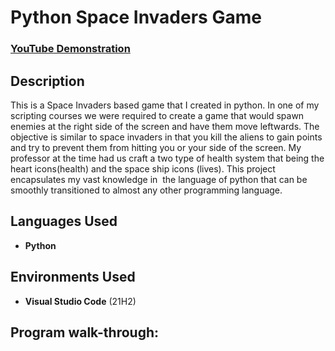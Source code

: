 <h1>Python Space Invaders Game</h1>

 ### [YouTube Demonstration](https://youtu.be/ZDEuECj_2yU)

<h2>Description</h2>
This is a Space Invaders based game that I created in python. In one of my scripting courses we were required to create a game that would spawn enemies at the right side of the screen and have them move leftwards. The objective is similar to space invaders in that you kill the aliens to gain points and try to prevent them from hitting you or your side of the screen. My professor at the time had us craft a two type of health system that being the heart icons(health) and the space ship icons (lives). This project encapsulates my vast knowledge in  the language of python that can be smoothly transitioned to almost any other programming language.
<br />


<h2>Languages Used</h2>

- <b>Python</b> 

<h2>Environments Used </h2>

- <b>Visual Studio Code</b> (21H2)

<h2>Program walk-through:</h2>



<!--
 ```diff
- text in red
+ text in green
! text in orange
# text in gray
@@ text in purple (and bold)@@
```
--!>
